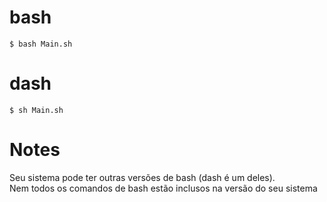 # bash
`$ bash Main.sh`  

# dash
`$ sh Main.sh`   

# Notes
Seu sistema pode ter outras versões de bash (dash é um deles).  
Nem todos os comandos de bash estão inclusos na versão do seu sistema  
